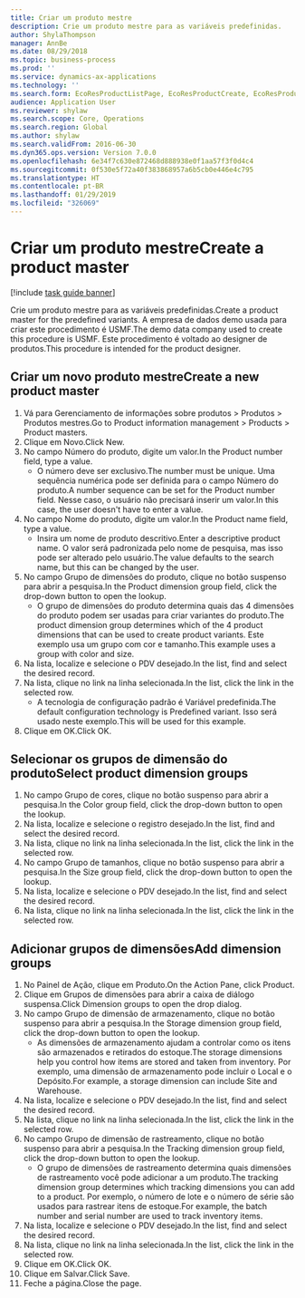 ```yaml
---
title: Criar um produto mestre
description: Crie um produto mestre para as variáveis predefinidas.
author: ShylaThompson
manager: AnnBe
ms.date: 08/29/2018
ms.topic: business-process
ms.prod: ''
ms.service: dynamics-ax-applications
ms.technology: ''
ms.search.form: EcoResProductListPage, EcoResProductCreate, EcoResProductDetails, EcoResProductInventoryDimensionGroups
audience: Application User
ms.reviewer: shylaw
ms.search.scope: Core, Operations
ms.search.region: Global
ms.author: shylaw
ms.search.validFrom: 2016-06-30
ms.dyn365.ops.version: Version 7.0.0
ms.openlocfilehash: 6e34f7c630e872468d888938e0f1aa57f3f0d4c4
ms.sourcegitcommit: 0f530e5f72a40f383868957a6b5cb0e446e4c795
ms.translationtype: HT
ms.contentlocale: pt-BR
ms.lasthandoff: 01/29/2019
ms.locfileid: "326069"
---
```

# <a name="create-a-product-master"></a><span data-ttu-id="1f6c2-103">Criar um produto mestre</span><span class="sxs-lookup"><span data-stu-id="1f6c2-103">Create a product master</span></span>

[!include [task guide banner](../../includes/task-guide-banner.md)]

<span data-ttu-id="1f6c2-104">Crie um produto mestre para as variáveis predefinidas.</span><span class="sxs-lookup"><span data-stu-id="1f6c2-104">Create a product master for the predefined variants.</span></span> <span data-ttu-id="1f6c2-105">A empresa de dados demo usada para criar este procedimento é USMF.</span><span class="sxs-lookup"><span data-stu-id="1f6c2-105">The demo data company used to create this procedure is USMF.</span></span> <span data-ttu-id="1f6c2-106">Este procedimento é voltado ao designer de produtos.</span><span class="sxs-lookup"><span data-stu-id="1f6c2-106">This procedure is intended for the product designer.</span></span>


## <a name="create-a-new-product-master"></a><span data-ttu-id="1f6c2-107">Criar um novo produto mestre</span><span class="sxs-lookup"><span data-stu-id="1f6c2-107">Create a new product master</span></span>
1. <span data-ttu-id="1f6c2-108">Vá para Gerenciamento de informações sobre produtos > Produtos > Produtos mestres.</span><span class="sxs-lookup"><span data-stu-id="1f6c2-108">Go to Product information management > Products > Product masters.</span></span>
2. <span data-ttu-id="1f6c2-109">Clique em Novo.</span><span class="sxs-lookup"><span data-stu-id="1f6c2-109">Click New.</span></span>
3. <span data-ttu-id="1f6c2-110">No campo Número do produto, digite um valor.</span><span class="sxs-lookup"><span data-stu-id="1f6c2-110">In the Product number field, type a value.</span></span>
    * <span data-ttu-id="1f6c2-111">O número deve ser exclusivo.</span><span class="sxs-lookup"><span data-stu-id="1f6c2-111">The number must be unique.</span></span> <span data-ttu-id="1f6c2-112">Uma sequência numérica pode ser definida para o campo Número do produto.</span><span class="sxs-lookup"><span data-stu-id="1f6c2-112">A number sequence can be set for the Product number field.</span></span> <span data-ttu-id="1f6c2-113">Nesse caso, o usuário não precisará inserir um valor.</span><span class="sxs-lookup"><span data-stu-id="1f6c2-113">In this case, the user doesn't have to enter a value.</span></span>  
4. <span data-ttu-id="1f6c2-114">No campo Nome do produto, digite um valor.</span><span class="sxs-lookup"><span data-stu-id="1f6c2-114">In the Product name field, type a value.</span></span>
    * <span data-ttu-id="1f6c2-115">Insira um nome de produto descritivo.</span><span class="sxs-lookup"><span data-stu-id="1f6c2-115">Enter a descriptive product name.</span></span> <span data-ttu-id="1f6c2-116">O valor será padronizada pelo nome de pesquisa, mas isso pode ser alterado pelo usuário.</span><span class="sxs-lookup"><span data-stu-id="1f6c2-116">The value defaults to the search name, but this can be changed by the user.</span></span>  
5. <span data-ttu-id="1f6c2-117">No campo Grupo de dimensões do produto, clique no botão suspenso para abrir a pesquisa.</span><span class="sxs-lookup"><span data-stu-id="1f6c2-117">In the Product dimension group field, click the drop-down button to open the lookup.</span></span>
    * <span data-ttu-id="1f6c2-118">O grupo de dimensões do produto determina quais das 4 dimensões do produto podem ser usadas para criar variantes do produto.</span><span class="sxs-lookup"><span data-stu-id="1f6c2-118">The product dimension group determines which of the 4 product dimensions that can be used to create product variants.</span></span> <span data-ttu-id="1f6c2-119">Este exemplo usa um grupo com cor e tamanho.</span><span class="sxs-lookup"><span data-stu-id="1f6c2-119">This example uses a group with color and size.</span></span>  
6. <span data-ttu-id="1f6c2-120">Na lista, localize e selecione o PDV desejado.</span><span class="sxs-lookup"><span data-stu-id="1f6c2-120">In the list, find and select the desired record.</span></span>
7. <span data-ttu-id="1f6c2-121">Na lista, clique no link na linha selecionada.</span><span class="sxs-lookup"><span data-stu-id="1f6c2-121">In the list, click the link in the selected row.</span></span>
    * <span data-ttu-id="1f6c2-122">A tecnologia de configuração padrão é Variável predefinida.</span><span class="sxs-lookup"><span data-stu-id="1f6c2-122">The default configuration technology is Predefined variant.</span></span> <span data-ttu-id="1f6c2-123">Isso será usado neste exemplo.</span><span class="sxs-lookup"><span data-stu-id="1f6c2-123">This will be used for this example.</span></span>  
8. <span data-ttu-id="1f6c2-124">Clique em OK.</span><span class="sxs-lookup"><span data-stu-id="1f6c2-124">Click OK.</span></span>

## <a name="select-product-dimension-groups"></a><span data-ttu-id="1f6c2-125">Selecionar os grupos de dimensão do produto</span><span class="sxs-lookup"><span data-stu-id="1f6c2-125">Select product dimension groups</span></span>
1. <span data-ttu-id="1f6c2-126">No campo Grupo de cores, clique no botão suspenso para abrir a pesquisa.</span><span class="sxs-lookup"><span data-stu-id="1f6c2-126">In the Color group field, click the drop-down button to open the lookup.</span></span>
2. <span data-ttu-id="1f6c2-127">Na lista, localize e selecione o registro desejado.</span><span class="sxs-lookup"><span data-stu-id="1f6c2-127">In the list, find and select the desired record.</span></span>
3. <span data-ttu-id="1f6c2-128">Na lista, clique no link na linha selecionada.</span><span class="sxs-lookup"><span data-stu-id="1f6c2-128">In the list, click the link in the selected row.</span></span>
4. <span data-ttu-id="1f6c2-129">No campo Grupo de tamanhos, clique no botão suspenso para abrir a pesquisa.</span><span class="sxs-lookup"><span data-stu-id="1f6c2-129">In the Size group field, click the drop-down button to open the lookup.</span></span>
5. <span data-ttu-id="1f6c2-130">Na lista, localize e selecione o PDV desejado.</span><span class="sxs-lookup"><span data-stu-id="1f6c2-130">In the list, find and select the desired record.</span></span>
6. <span data-ttu-id="1f6c2-131">Na lista, clique no link na linha selecionada.</span><span class="sxs-lookup"><span data-stu-id="1f6c2-131">In the list, click the link in the selected row.</span></span>

## <a name="add-dimension-groups"></a><span data-ttu-id="1f6c2-132">Adicionar grupos de dimensões</span><span class="sxs-lookup"><span data-stu-id="1f6c2-132">Add dimension groups</span></span>
1. <span data-ttu-id="1f6c2-133">No Painel de Ação, clique em Produto.</span><span class="sxs-lookup"><span data-stu-id="1f6c2-133">On the Action Pane, click Product.</span></span>
2. <span data-ttu-id="1f6c2-134">Clique em Grupos de dimensões para abrir a caixa de diálogo suspensa.</span><span class="sxs-lookup"><span data-stu-id="1f6c2-134">Click Dimension groups to open the drop dialog.</span></span>
3. <span data-ttu-id="1f6c2-135">No campo Grupo de dimensão de armazenamento, clique no botão suspenso para abrir a pesquisa.</span><span class="sxs-lookup"><span data-stu-id="1f6c2-135">In the Storage dimension group field, click the drop-down button to open the lookup.</span></span>
    * <span data-ttu-id="1f6c2-136">As dimensões de armazenamento ajudam a controlar como os itens são armazenados e retirados do estoque.</span><span class="sxs-lookup"><span data-stu-id="1f6c2-136">The storage dimensions help you control how items are stored and taken from inventory.</span></span> <span data-ttu-id="1f6c2-137">Por exemplo, uma dimensão de armazenamento pode incluir o Local e o Depósito.</span><span class="sxs-lookup"><span data-stu-id="1f6c2-137">For example, a storage dimension can include Site and Warehouse.</span></span>  
4. <span data-ttu-id="1f6c2-138">Na lista, localize e selecione o PDV desejado.</span><span class="sxs-lookup"><span data-stu-id="1f6c2-138">In the list, find and select the desired record.</span></span>
5. <span data-ttu-id="1f6c2-139">Na lista, clique no link na linha selecionada.</span><span class="sxs-lookup"><span data-stu-id="1f6c2-139">In the list, click the link in the selected row.</span></span>
6. <span data-ttu-id="1f6c2-140">No campo Grupo de dimensão de rastreamento, clique no botão suspenso para abrir a pesquisa.</span><span class="sxs-lookup"><span data-stu-id="1f6c2-140">In the Tracking dimension group field, click the drop-down button to open the lookup.</span></span>
    * <span data-ttu-id="1f6c2-141">O grupo de dimensões de rastreamento determina quais dimensões de rastreamento você pode adicionar a um produto.</span><span class="sxs-lookup"><span data-stu-id="1f6c2-141">The tracking dimension group determines which tracking dimensions you can add to a product.</span></span> <span data-ttu-id="1f6c2-142">Por exemplo, o número de lote e o número de série são usados para rastrear itens de estoque.</span><span class="sxs-lookup"><span data-stu-id="1f6c2-142">For example, the batch number and serial number are used to track inventory items.</span></span>  
7. <span data-ttu-id="1f6c2-143">Na lista, localize e selecione o PDV desejado.</span><span class="sxs-lookup"><span data-stu-id="1f6c2-143">In the list, find and select the desired record.</span></span>
8. <span data-ttu-id="1f6c2-144">Na lista, clique no link na linha selecionada.</span><span class="sxs-lookup"><span data-stu-id="1f6c2-144">In the list, click the link in the selected row.</span></span>
9. <span data-ttu-id="1f6c2-145">Clique em OK.</span><span class="sxs-lookup"><span data-stu-id="1f6c2-145">Click OK.</span></span>
10. <span data-ttu-id="1f6c2-146">Clique em Salvar.</span><span class="sxs-lookup"><span data-stu-id="1f6c2-146">Click Save.</span></span>
11. <span data-ttu-id="1f6c2-147">Feche a página.</span><span class="sxs-lookup"><span data-stu-id="1f6c2-147">Close the page.</span></span>

